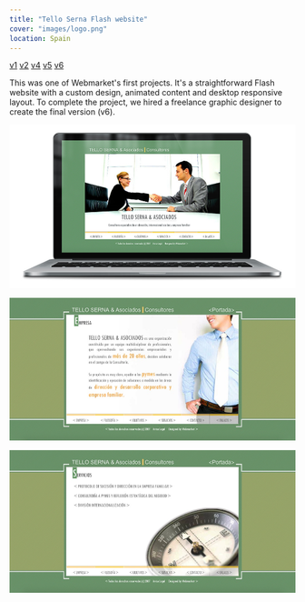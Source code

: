 ```yaml
---
title: "Tello Serna Flash website"
cover: "images/logo.png"
location: Spain
---
```


<p class="work-links">
<a class="btn icon icon-external" href="http://work.joanmira.com/webs/telloserna/v1" target="_blank">v1</a>
<a class="btn icon icon-external" href="http://work.joanmira.com/webs/telloserna/v2" target="_blank">v2</a>
<a class="btn icon icon-external" href="http://work.joanmira.com/webs/telloserna/v4" target="_blank">v4</a>
<a class="btn icon icon-external" href="http://work.joanmira.com/webs/telloserna/v5" target="_blank">v5</a>
<a class="btn icon icon-external" href="http://work.joanmira.com/webs/telloserna/v6" target="_blank">v6</a>
</p>

This was one of Webmarket's first projects. It's a straightforward Flash website with a custom design, animated content and desktop responsive layout. To complete the project, we hired a freelance graphic designer to create the final version (v6).

![](./images/1.jpg)

![](./images/2.jpg)

![](./images/3.jpg)
